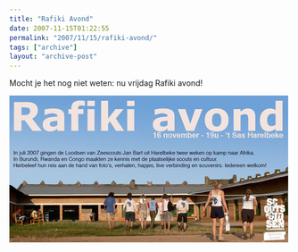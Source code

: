 ```yaml
---
title: "Rafiki Avond"
date: 2007-11-15T01:22:55
permalink: "2007/11/15/rafiki-avond/"
tags: ["archive"]
layout: "archive-post"
---
```

Mocht je het nog niet weten: nu vrijdag Rafiki avond!

[![uitnodiging](/images/blog/2007/11/uitnodiging500.jpg)](http://www.zeescoutsjanbart.be/2007/11/15/rafiki-avond/ "http://www.zeescoutsjanbart.be/2007/11/15/rafiki-avond/")
